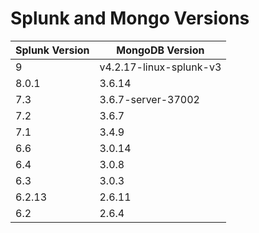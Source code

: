 # Splunk and Mongo Versions

| Splunk Version | MongoDB Version |
| -------------- | --------------- |
| 9 | v4.2.17-linux-splunk-v3 |
| 8.0.1 | 3.6.14 |
| 7.3 | 3.6.7-server-37002 |
| 7.2 | 3.6.7 |
| 7.1 | 3.4.9  |
| 6.6 | 3.0.14 |
| 6.4 | 3.0.8  |
| 6.3 | 3.0.3 |
| 6.2.13 | 2.6.11 |
| 6.2 | 2.6.4 |
